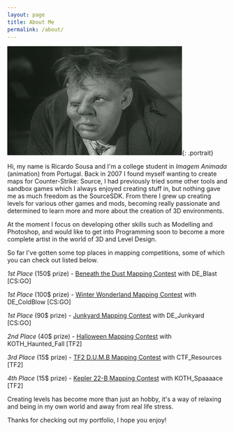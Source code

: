 ```yaml
---
layout: page
title: About Me
permalink: /about/
---
```


[![A picture of me](/images/me.jpg)](/images/me.jpg){: .portrait}

Hi, my name is Ricardo Sousa and I'm a college student in _Imagem Animada_ (animation) from Portugal. Back in 2007 I found myself wanting to create maps for Counter-Strike: Source, I had previously tried some other tools and sandbox games which I always enjoyed creating stuff in, but nothing gave me as much freedom as the SourceSDK. From there I grew up creating levels for various other games and mods, becoming really passionate and determined to learn more and more about the creation of 3D environments.




At the moment I focus on developing other skills such as Modelling and Photoshop, and would like to get into Programming soon to become a more complete artist in the world of 3D and Level Design.


So far I've gotten some top places in mapping competitions, some of which you can check out listed below.

_1st Place_ (150$ prize) - <a href="http://gamebanana.com/contests/winners/69">Beneath the Dust Mapping Contest</a> with DE_Blast [CS:GO]

_1st Place_ (100$ prize) - <a href="http://gamebanana.com/contests/winners/31">Winter Wonderland Mapping Contest</a> with DE_ColdBlow [CS:GO]

_1st Place_ (90$ prize) - <a href="http://gamebanana.com/contests/winners/23">Junkyard Mapping Contest</a> with DE_Junkyard [CS:GO]

_2nd Place_ (40$ prize) - <a href="http://gamebanana.com/contests/winners/8">Halloween Mapping Contest</a> with KOTH_Haunted_Fall [TF2]

_3rd Place_ (15$ prize) - <a href="http://gamebanana.com/contests/winners/4">TF2 D.U.M.B Mapping Contest</a> with CTF_Resources [TF2]

_4th Place_ (15$ prize) - <a href="http://gamebanana.com/contests/winners/16">Kepler 22-B Mapping Contest</a> with KOTH_Spaaaace [TF2]


Creating levels has become more than just an hobby, it's a way of relaxing and being in my own world and away from real life stress.

Thanks for checking out my portfolio, I hope you enjoy!
